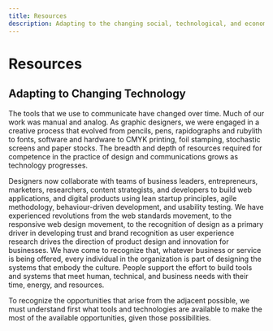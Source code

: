 ```yaml
---
title: Resources
description: Adapting to the changing social, technological, and economic environment
---
```


# Resources

## Adapting to Changing Technology

The tools that we use to communicate have changed over time. Much of our work was manual and analog. As graphic designers, we were engaged in a creative process that evolved from pencils, pens, rapidographs and rubylith to fonts, software and hardware to CMYK printing, foil stamping, stochastic screens and paper stocks. The breadth and depth of resources required for competence in the practice of design and communications grows as technology progresses.

Designers now collaborate with teams of business leaders, entrepreneurs, marketers, researchers, content strategists, and developers to build web applications, and digital products using lean startup principles, agile methodology, behaviour-driven development, and usability testing. We have experienced revolutions from the web standards movement, to the responsive web design movement, to the recognition of design as a primary driver in developing trust and brand recognition as user experience research drives the direction of product design and innovation for businesses. We have come to recognize that, whatever business or service is being offered, every individual in the organization is part of designing the systems that embody the culture. People support the effort to build tools and systems that meet human, technical, and business needs with their time, energy, and resources.

To recognize the opportunities that arise from the adjacent possible, we must understand first what tools and technologies are available to make the most of the available opportunities, given those possibilities.
